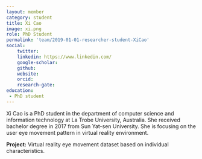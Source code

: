 ```yaml
---
layout: member
category: student
title: Xi Cao
image: xi.png
role: PhD Student
permalink: 'team/2019-01-01-researcher-student-XiCao'
social:
    twitter: 
    linkedin: https://www.linkedin.com/
    google-scholar: 
    github: 
    website:
    orcid: 
    research-gate: 
education:
 - PhD student
---
```


Xi Cao is a PhD student in the department of computer science and information technology at La Trobe University, Australia. She received bachelor degree in 2017 from Sun Yat-sen University. She is focusing on the user eye movement pattern in virtual reality environment.

**Project:**
Virtual reality eye movement dataset based on individual characteristics.